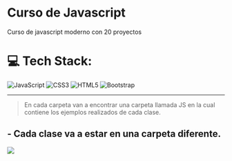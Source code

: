 # Curso de Javascript

Curso de javascript moderno con 20 proyectos

# 💻 Tech Stack:

![JavaScript](https://img.shields.io/badge/javascript-%23323330.svg?style=for-the-badge&logo=javascript&logoColor=%23F7DF1E) ![CSS3](https://img.shields.io/badge/css3-%231572B6.svg?style=for-the-badge&logo=css3&logoColor=white) ![HTML5](https://img.shields.io/badge/html5-%23E34F26.svg?style=for-the-badge&logo=html5&logoColor=white) ![Bootstrap](https://img.shields.io/badge/bootstrap-%238511FA.svg?style=for-the-badge&logo=bootstrap&logoColor=white)

---

> En cada carpeta van a encontrar una carpeta llamada JS en la cual contiene los ejemplos realizados de cada clase.

## - Cada clase va a estar en una carpeta diferente.

[![](https://visitcount.itsvg.in/api?id=CursoJS&icon=2&color=0)](https://visitcount.itsvg.in)

<!-- Proudly created with GPRM ( https://gprm.itsvg.in ) -->
